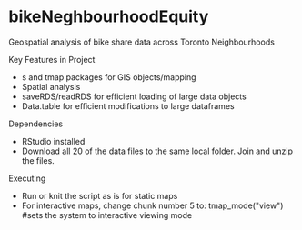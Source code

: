 # bikeNeghbourhoodEquity
Geospatial analysis of bike share data across Toronto Neighbourhoods

Key Features in Project
- s and tmap packages for GIS objects/mapping
- Spatial analysis
- saveRDS/readRDS for efficient loading of large data objects
- Data.table for efficient modifications to large dataframes

Dependencies
- RStudio installed 
- Download all 20 of the data files to the same local folder. Join and unzip the files.

Executing
- Run or knit the script as is for static maps
- For interactive maps, change chunk number 5 to: tmap_mode("view") #sets the system to interactive viewing mode
